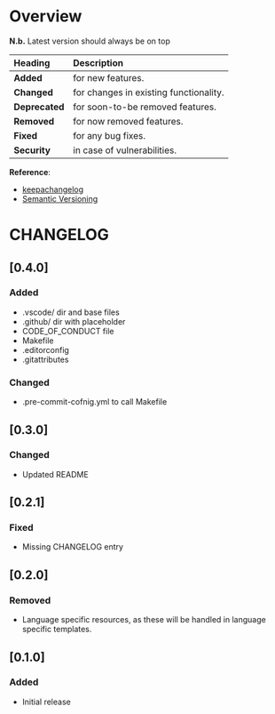 # Overview

__N.b.__ Latest version should always be on top

| Heading | Description |
| :---- | :---- |
| __Added__ | for new features. |
| __Changed__ | for changes in existing functionality. |
| __Deprecated__ | for soon-to-be removed features. |
| __Removed__ | for now removed features. |
| __Fixed__ | for any bug fixes. |
| __Security__ | in case of vulnerabilities. |

__Reference__:
* [keepachangelog](https://keepachangelog.com/en/1.0.0/)
* [Semantic Versioning](https://semver.org/)

# CHANGELOG

## [0.4.0]

### Added

* .vscode/ dir and base files
* .github/ dir with placeholder
* CODE_OF_CONDUCT file
* Makefile
* .editorconfig
* .gitattributes

### Changed

* .pre-commit-cofnig.yml to call Makefile

## [0.3.0]

### Changed

* Updated README

## [0.2.1]

### Fixed

* Missing CHANGELOG entry

## [0.2.0]

### Removed

* Language specific resources, as these will be handled in language specific
  templates.

## [0.1.0]

### Added

* Initial release
